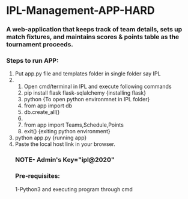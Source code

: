 # IPL-Management-APP-HARD
<h3>A web-application that keeps track of team details, sets up match fixtures, and maintains scores & points table as the tournament proceeds.</h3>

<h3>Steps to run APP:</h3>
<ol>
  <li>Put app.py file and templates folder in single folder say IPL</li>
  <li>
    <ol>
      <li>Open cmd/terminal in IPL and execute following commands</li>
      <li>pip install flask flask-sqlalchemy  {installing flask}</li>
      <li>python {To open python environmnet in IPL folder}</li>
      <li>from app import db</li>
      <li>db.create_all()<li>
      <li>from app import Teams,Schedule,Points</li>
      <li>exit()  {exiting python environment}</li>
    </ol>
  </li>
  <li>python app.py  {running app}
  <li>Paste the local host link in your browser.</li>
<h3>NOTE- Admin's Key="ipl@2020"</h3>

<h3>Pre-requisites:</h3>
1-Python3 and executing program through cmd
